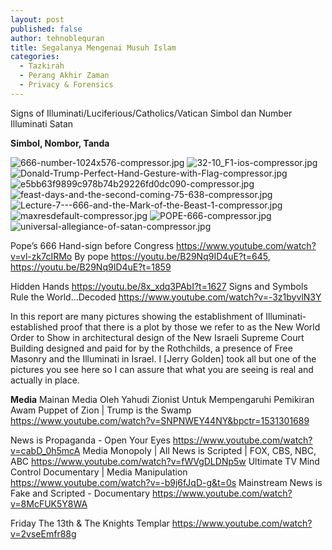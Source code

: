 ```yaml
---
layout: post
published: false
author: tehnoblequran
title: Segalanya Mengenai Musuh Islam
categories:
  - Tazkirah
  - Perang Akhir Zaman
  - Privacy & Forensics
---
```

Signs of Illuminati/Luciferious/Catholics/Vatican
Simbol dan Number Illuminati Satan

**Simbol, Nombor, Tanda**

![666-number-1024x576-compressor.jpg]({{site.baseurl}}/images/666-number-1024x576-compressor.jpg)
![32-10_F1-ios-compressor.jpg]({{site.baseurl}}/images/32-10_F1-ios-compressor.jpg)
![Donald-Trump-Perfect-Hand-Gesture-with-Flag-compressor.jpg]({{site.baseurl}}/images/Donald-Trump-Perfect-Hand-Gesture-with-Flag-compressor.jpg)
![e5bb63f9899c978b74b29226fd0dc090-compressor.jpg]({{site.baseurl}}/images/e5bb63f9899c978b74b29226fd0dc090-compressor.jpg)
![feast-days-and-the-second-coming-75-638-compressor.jpg]({{site.baseurl}}/images/feast-days-and-the-second-coming-75-638-compressor.jpg)
![Lecture-7---666-and-the-Mark-of-the-Beast-1-compressor.jpg]({{site.baseurl}}/images/Lecture-7---666-and-the-Mark-of-the-Beast-1-compressor.jpg)
![maxresdefault-compressor.jpg]({{site.baseurl}}/images/maxresdefault-compressor.jpg)
![POPE-666-compressor.jpg]({{site.baseurl}}/images/POPE-666-compressor.jpg)
![universal-allegiance-of-satan-compressor.jpg]({{site.baseurl}}/images/universal-allegiance-of-satan-compressor.jpg)



Pope’s 666 Hand-sign before Congress https://www.youtube.com/watch?v=vl-zk7cIRMo
By pope https://youtu.be/B29Nq9ID4uE?t=645, https://youtu.be/B29Nq9ID4uE?t=1859


Hidden Hands https://youtu.be/8x_xdq3PAbI?t=1627
Signs and Symbols Rule the World...Decoded https://www.youtube.com/watch?v=-3z1byvlN3Y

In this report are many pictures showing the establishment of Illuminati-established proof that there is a plot by those we refer to as the New World Order to Show in architectural design of the New Israeli Supreme Court Building designed and paid for by the Rothchilds, a presence of Free Masonry and the Illuminati in Israel. I [Jerry Golden] took all but one of the pictures you see here so I can assure that what you are seeing is real and actually in place.

**Media**
Mainan Media Oleh Yahudi Zionist Untuk Mempengaruhi Pemikiran Awam
Puppet of Zion | Trump is the Swamp https://www.youtube.com/watch?v=SNPNWEY44NY&bpctr=1531301689

News is Propaganda - Open Your Eyes https://www.youtube.com/watch?v=cabD_0h5mcA
Media Monopoly | All News is Scripted | FOX, CBS, NBC, ABC https://www.youtube.com/watch?v=fWVgDLDNp5w
Ultimate TV Mind Control Documentary | Media Manipulation  https://www.youtube.com/watch?v=-b9j6fJqD-g&t=0s
Mainstream News is Fake and Scripted - Documentary https://www.youtube.com/watch?v=8McFUK5Y8WA










Friday The 13th & The Knights Templar https://www.youtube.com/watch?v=2vseEmfr88g
